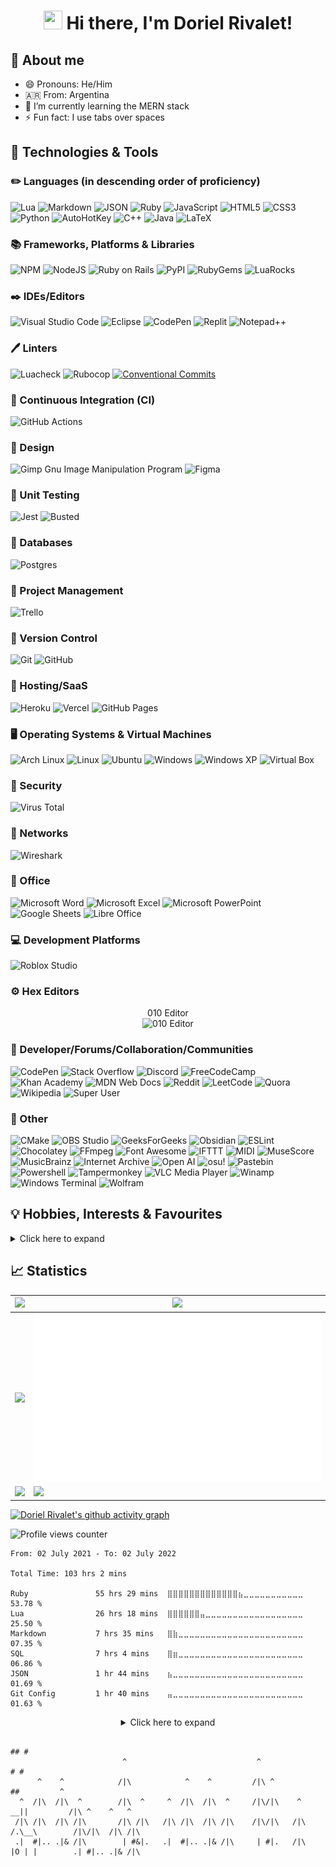 # <h1 align="center"><img src="https://raw.githubusercontent.com/MartinHeinz/MartinHeinz/master/wave.gif" width="30px" height="30px"> Hi there, I'm Doriel Rivalet!</h1>

## 📝 About me

- 😄 Pronouns: He/Him
- 🇦🇷 From: Argentina
- 🌱 I’m currently learning the MERN stack
- ⚡ Fun fact: I use tabs over spaces

## 🔧 Technologies & Tools

### ✏️ Languages (in descending order of proficiency)

![Lua](https://img.shields.io/badge/lua-%232C2D72.svg?style=for-the-badge&logo=lua&logoColor=white)
![Markdown](https://img.shields.io/badge/markdown-%23000000.svg?style=for-the-badge&logo=markdown&logoColor=white)
![JSON](https://img.shields.io/badge/json-000000.svg?style=for-the-badge&logo=JSON&logoColor=%23F7DF1E)
![Ruby](https://img.shields.io/badge/ruby-%23CC342D.svg?style=for-the-badge&logo=ruby&logoColor=white)
![JavaScript](https://img.shields.io/badge/javascript-%23323330.svg?style=for-the-badge&logo=javascript&logoColor=%23F7DF1E)
![HTML5](https://img.shields.io/badge/html5-%23E34F26.svg?style=for-the-badge&logo=html5&logoColor=white)
![CSS3](https://img.shields.io/badge/css3-%231572B6.svg?style=for-the-badge&logo=css3&logoColor=white)
![Python](https://img.shields.io/badge/python-3670A0?style=for-the-badge&logo=python&logoColor=ffdd54)
![AutoHotKey](https://img.shields.io/badge/AutoHotKey-334455?style=for-the-badge&logo=autohotkey&logoColor=white)
![C++](https://img.shields.io/badge/c++-%2300599C.svg?style=for-the-badge&logo=c%2B%2B&logoColor=white)
![Java](https://img.shields.io/badge/java-%23ED8B00.svg?style=for-the-badge&logo=java&logoColor=white)
![LaTeX](https://img.shields.io/badge/latex-%23008080.svg?style=for-the-badge&logo=latex&logoColor=white)

### 📚 Frameworks, Platforms & Libraries

![NPM](https://img.shields.io/badge/NPM-%23000000.svg?style=for-the-badge&logo=npm&logoColor=white)
![NodeJS](https://img.shields.io/badge/node.js-6DA55F?style=for-the-badge&logo=node.js&logoColor=white)
![Ruby on Rails](https://img.shields.io/badge/rails-%23CC0000.svg?style=for-the-badge&logo=ruby-on-rails&logoColor=white)
![PyPI](https://img.shields.io/badge/pypi-%3775A9.svg?style=for-the-badge&logo=pypi&logoColor=white)
![RubyGems](https://img.shields.io/badge/rubygems-E9573F.svg?style=for-the-badge&logo=rubygems&logoColor=white)
![LuaRocks](https://img.shields.io/badge/luarocks-%232C2D72.svg?style=for-the-badge&logo=lua&logoColor=white)

### ✒️ IDEs/Editors

![Visual Studio Code](https://img.shields.io/badge/Visual%20Studio%20Code-0078d7.svg?style=for-the-badge&logo=visual-studio-code&logoColor=white)
![Eclipse](https://img.shields.io/badge/Eclipse-FE7A16.svg?style=for-the-badge&logo=Eclipse&logoColor=white)
![CodePen](https://img.shields.io/badge/CodePen-white?style=for-the-badge&logo=codepen&logoColor=black)
![Replit](https://img.shields.io/badge/Replit-DD1200?style=for-the-badge&logo=Replit&logoColor=white)
![Notepad++](https://img.shields.io/badge/Notepad++-90E59A?style=for-the-badge&logo=notepad%2B%2B&logoColor=white)

### 🖊️ Linters

![Luacheck](https://img.shields.io/badge/luacheck-%232C2D72.svg?style=for-the-badge&logo=Lua&logoColor=white)
![Rubocop](https://img.shields.io/badge/rubocop-000000.svg?style=for-the-badge&logo=rubocop&logoColor=white)
[![Conventional Commits](https://img.shields.io/badge/Conventional%20Commits-1.0.0-%23FE5196?logo=conventionalcommits&logoColor=white)](https://conventionalcommits.org)

### 🔬 Continuous Integration (CI)

![GitHub Actions](https://img.shields.io/badge/github%20actions-%232671E5.svg?style=for-the-badge&logo=githubactions&logoColor=white)

### 🎨 Design

![Gimp Gnu Image Manipulation Program](https://img.shields.io/badge/Gimp-657D8B?style=for-the-badge&logo=gimp&logoColor=FFFFFF)
![Figma](https://img.shields.io/badge/figma-%23F24E1E.svg?style=for-the-badge&logo=figma&logoColor=white)

### 🧪 Unit Testing

![Jest](https://img.shields.io/badge/-jest-%23C21325?style=for-the-badge&logo=jest&logoColor=white)
![Busted](https://img.shields.io/badge/busted-%232C2D72.svg?style=for-the-badge&logo=Lua&logoColor=white)

### 💾 Databases

![Postgres](https://img.shields.io/badge/postgres-%23316192.svg?style=for-the-badge&logo=postgresql&logoColor=white)

### 📑 Project Management

![Trello](https://img.shields.io/badge/Trello-%23026AA7.svg?style=for-the-badge&logo=Trello&logoColor=white)

### 🔢 Version Control

![Git](https://img.shields.io/badge/git-%23F05033.svg?style=for-the-badge&logo=git&logoColor=white)
![GitHub](https://img.shields.io/badge/github-%23121011.svg?style=for-the-badge&logo=github&logoColor=white)

### 🎈 Hosting/SaaS

![Heroku](https://img.shields.io/badge/heroku-%23430098.svg?style=for-the-badge&logo=heroku&logoColor=white)
![Vercel](https://img.shields.io/badge/vercel-%23000000.svg?style=for-the-badge&logo=vercel&logoColor=white)
![GitHub Pages](https://img.shields.io/badge/githubpages-%222222.svg?style=for-the-badge&logo=githubpages&logoColor=white)

### 🖥️ Operating Systems & Virtual Machines

![Arch Linux](https://img.shields.io/badge/Arch_Linux-1793D1?style=for-the-badge&logo=archlinux&logoColor=white)
![Linux](https://img.shields.io/badge/Linux-FCC624?style=for-the-badge&logo=linux&logoColor=black)
![Ubuntu](https://img.shields.io/badge/Ubuntu-E95420?style=for-the-badge&logo=ubuntu&logoColor=white)
![Windows](https://img.shields.io/badge/Windows-0078D6?style=for-the-badge&logo=windows&logoColor=white)
![Windows XP](https://img.shields.io/badge/Windows%20xp-003399?style=for-the-badge&logo=windowsxp&logoColor=white)
![Virtual Box](https://img.shields.io/badge/Virtual_Box-183A91?style=for-the-badge&logo=virtualbox&logoColor=white)

### 🔏 Security

![Virus Total](https://img.shields.io/badge/Virus_Total-394EFF?style=for-the-badge&logo=virustotal&logoColor=white)

### 🔌 Networks

![Wireshark](https://img.shields.io/badge/Wireshark-1679A7?style=for-the-badge&logo=wireshark&logoColor=white)

### 🏢 Office

![Microsoft Word](https://img.shields.io/badge/Microsoft_Word-2B579A?style=for-the-badge&logo=microsoft-word&logoColor=white)
![Microsoft Excel](https://img.shields.io/badge/Microsoft_Excel-2B579A?style=for-the-badge&logo=microsoft-excel&logoColor=white)
![Microsoft PowerPoint](https://img.shields.io/badge/Microsoft_PowerPoint-B7472A?style=for-the-badge&logo=microsoft-powerpoint&logoColor=white)
![Google Sheets](https://img.shields.io/badge/Google_Sheets-34A853?style=for-the-badge&logo=googlesheets&logoColor=white)
![Libre Office](https://img.shields.io/badge/Libre_Office-18A303?style=for-the-badge&logo=libreoffice&logoColor=white)

### 💻 Development Platforms

![Roblox Studio](https://img.shields.io/badge/Roblox_Studio-1B24BFF?style=for-the-badge&logo=roblox&logoColor=white)

### ⚙️ Hex Editors

<p style="text-align: center">010 Editor<br>
  <img alt="010 Editor" title="010 Editor" width="64" height="64" src="https://insmac.org/uploads/posts/2018-10/1539323096_010-editor.png" />
</p>

### 👥 Developer/Forums/Collaboration/Communities

![CodePen](https://img.shields.io/badge/Codepen-000000?style=for-the-badge&logo=codepen&logoColor=white)
![Stack Overflow](https://img.shields.io/badge/-Stackoverflow-FE7A16?style=for-the-badge&logo=stack-overflow&logoColor=white)
![Discord](https://img.shields.io/badge/-Discord-5865F2?style=for-the-badge&logo=discord&logoColor=white)
![FreeCodeCamp](https://img.shields.io/badge/Freecodecamp-%23123.svg?&style=for-the-badge&logo=freecodecamp&logoColor=green)
![Khan Academy](https://img.shields.io/badge/KhanAcademy-%2314BF96.svg?style=for-the-badge&logo=KhanAcademy&logoColor=white)
![MDN Web Docs](https://img.shields.io/badge/MDN_Web_Docs-black?style=for-the-badge&logo=mdnwebdocs&logoColor=white)
![Reddit](https://img.shields.io/badge/Reddit-FF4500?style=for-the-badge&logo=reddit&logoColor=white)
![LeetCode](https://img.shields.io/badge/LeetCode-000000?style=for-the-badge&logo=LeetCode&logoColor=#d16c06)
![Quora](https://img.shields.io/badge/Quora-%23B92B27.svg?style=for-the-badge&logo=Quora&logoColor=white)
![Wikipedia](https://img.shields.io/badge/Wikipedia-%23000000.svg?style=for-the-badge&logo=wikipedia&logoColor=white)
![Super User](https://img.shields.io/badge/Super_User-38A1CE.svg?style=for-the-badge&logo=superuser&logoColor=white)

### 🎲 Other

![CMake](https://img.shields.io/badge/CMake-%23008FBA.svg?style=for-the-badge&logo=cmake&logoColor=white)
![OBS Studio](https://img.shields.io/badge/OBS_Studio-302E31.svg?style=for-the-badge&logo=obsstudio&logoColor=white)
![GeeksForGeeks](https://img.shields.io/badge/GeeksforGeeks-gray?style=for-the-badge&logo=geeksforgeeks&logoColor=35914c)
![Obsidian](https://img.shields.io/badge/Obsidian-483699?style=for-the-badge&logo=obsidian&logoColor=white)
![ESLint](https://img.shields.io/badge/ESLint-4B3263?style=for-the-badge&logo=eslint&logoColor=white)
![Chocolatey](https://img.shields.io/badge/Chocolatey-80B5E3?style=for-the-badge&logo=chocolatey&logoColor=white)
![FFmpeg](https://img.shields.io/badge/FFmpeg-007808?style=for-the-badge&logo=ffmpeg&logoColor=white)
![Font Awesome](https://img.shields.io/badge/Font%20Awesome-528DD7?style=for-the-badge&logo=fontawesome&logoColor=white)
![IFTTT](https://img.shields.io/badge/IFTTT-000000?style=for-the-badge&logo=ifttt&logoColor=white)
![MIDI](https://img.shields.io/badge/MIDI-000000?style=for-the-badge&logo=midi&logoColor=white)
![MuseScore](https://img.shields.io/badge/MuseScore-1A70B8?style=for-the-badge&logo=musescore&logoColor=white)
![MusicBrainz](https://img.shields.io/badge/MusicBrainz-BA478F?style=for-the-badge&logo=musicbrainz&logoColor=white)
![Internet Archive](https://img.shields.io/badge/Internet_Archive-666666?style=for-the-badge&logo=internetarchive&logoColor=white)
![Open AI](https://img.shields.io/badge/Open_AI-412991?style=for-the-badge&logo=openai&logoColor=white)
![osu!](https://img.shields.io/badge/osu!-ff66aa?style=for-the-badge&logo=osu!&logoColor=white)
![Pastebin](https://img.shields.io/badge/Pastebin-02456C?style=for-the-badge&logo=pastebin&logoColor=white)
![Powershell](https://img.shields.io/badge/Powershell-5391FE?style=for-the-badge&logo=powershell&logoColor=white)
![Tampermonkey](https://img.shields.io/badge/Tampermonkey-00485B?style=for-the-badge&logo=tampermonkey&logoColor=white)
![VLC Media Player](https://img.shields.io/badge/VLC_Media_Player-FF8800?style=for-the-badge&logo=vlcmediaplayer&logoColor=white)
![Winamp](https://img.shields.io/badge/Winamp-F93821?style=for-the-badge&logo=winamp&logoColor=white)
![Windows Terminal](https://img.shields.io/badge/Windows_Terminal-4d4d4d?style=for-the-badge&logo=windowsterminal&logoColor=white)
![Wolfram](https://img.shields.io/badge/Wolfram-DD1100?style=for-the-badge&logo=wolfram&logoColor=white)

## 💡 Hobbies, Interests & Favourites

<details>
  <summary>Click here to expand</summary>
  <h3>Favourites</h3>
  Programming Language: Lua<br>
  <h3>Hobbies & Interests</h3>
  Fencing & Historical Swords, Nature, Drawing, Worldbuilding, Videogame modding, Conlangs, Chess, Manga/Anime, Sudoku, Speedrunning, Retro gaming, Lockpick puzzles, Reverse engineering, Categorization and pattern recognition, Touhou Doujin Music (Eurobeat, Rock, Folk, Trance, Bossa Nova, J-Pop, Jazz, Classical, House, Nu-Disco, Electro Swing), Buckethead
</details>

## 📈 Statistics

| <img src="https://github-readme-stats-dorielrivalet.vercel.app/api?username=dorielrivalet&show_icons=true&custom_title=Welcome%20to%20my%20profile!&include_all_commits=true&text_color=cdcdcd&bg_color=2d2d2d00&title_color=bd1502&icon_color=bd1502&border_color=bd1502&&count_private=true"/> 	| <img src="https://github-readme-streak-stats.herokuapp.com/?user=dorielrivalet&&theme=darcula&layout=compact"/>    	|
|--------------------------------------------------------------------------------------------------------------------------------------------------------------------------------------------------------------------------------------------------------------------------------------------------	|--------------------------------------------------------------------------------------------------------------------	|
| <img width="100%" src="https://github-readme-stats-dorielrivalet.vercel.app/api/top-langs?username=dorielrivalet&layout=compact&border_color=bd1502&langs_count=10&text_color=cdcdcd&bg_color=2d2d2d00&title_color=bd1502">                                                                      	| <img src="https://raw.githubusercontent.com/DorielRivalet/github-stats-transparent/output/generated/overview.svg"> 	|
| <img src="https://github-readme-stats.vercel.app/api/wakatime?username=dorielrivalet&text_color=cdcdcd&bg_color=2d2d2d00&title_color=bd1502&icon_color=bd1502&border_color=bd1502">                                                                                                              	|  <img src="https://github-profile-summary-cards.vercel.app/api/cards/productive-time?username=dorielrivalet&theme=dracula" width="100%">                                                                                                                  	|

[![Doriel Rivalet's github activity graph](https://doriel-rivalet-activity-graph.herokuapp.com/graph?username=DorielRivalet&theme=dracula)](https://github.com/ashutosh00710/github-readme-activity-graph)

![Profile views counter](https://komarev.com/ghpvc/?username=dorielrivalet&&style=flat-square)

<!--START_SECTION:waka-->

```text
From: 02 July 2021 - To: 02 July 2022

Total Time: 103 hrs 2 mins

Ruby               55 hrs 29 mins  ⣿⣿⣿⣿⣿⣿⣿⣿⣿⣿⣿⣿⣿⣦⣀⣀⣀⣀⣀⣀⣀⣀⣀⣀⣀   53.78 %
Lua                26 hrs 18 mins  ⣿⣿⣿⣿⣿⣿⣤⣀⣀⣀⣀⣀⣀⣀⣀⣀⣀⣀⣀⣀⣀⣀⣀⣀⣀   25.50 %
Markdown           7 hrs 35 mins   ⣿⣷⣀⣀⣀⣀⣀⣀⣀⣀⣀⣀⣀⣀⣀⣀⣀⣀⣀⣀⣀⣀⣀⣀⣀   07.35 %
SQL                7 hrs 4 mins    ⣿⣶⣀⣀⣀⣀⣀⣀⣀⣀⣀⣀⣀⣀⣀⣀⣀⣀⣀⣀⣀⣀⣀⣀⣀   06.86 %
JSON               1 hr 44 mins    ⣦⣀⣀⣀⣀⣀⣀⣀⣀⣀⣀⣀⣀⣀⣀⣀⣀⣀⣀⣀⣀⣀⣀⣀⣀   01.69 %
Git Config         1 hr 40 mins    ⣤⣀⣀⣀⣀⣀⣀⣀⣀⣀⣀⣀⣀⣀⣀⣀⣀⣀⣀⣀⣀⣀⣀⣀⣀   01.63 %
```

<!--END_SECTION:waka-->

<!--START_SECTION:activity-->
<!--END_SECTION:activity-->

<details align="center">
  <summary align="center">Click here to expand</summary>
  <img align="center" src="/github-metrics.svg" alt="Metrics" width="50%">
</details>

```text
                                                                                ## #
                         ^                             ^                       # #                      
      ^    ^            /|\            ^    ^         /|\ ^                   ##         ^              
  ^  /|\  /|\  ^        /|\  ^     ^  /|\  /|\  ^     /|\/|\    ^          __||         /|\ ^    ^   ^ 
 /|\ /|\  /|\ /|\       /|\ /|\   /|\ /|\  /|\ /|\    /|\/|\   /|\        /.\__\        /|\/|\  /|\ /|\
 .|  #|.. .|& /|\        | #&|.   .|  #|.. .|& /|\     | #|.   /|\        |O | |        .| #|.. .|& /|\
 ```
<!--
**DorielRivalet/dorielrivalet** is a ✨ _special_ ✨ repository because its `README.md` (this file) appears on your GitHub profile.

Here are some ideas to get you started:

- 🔭 I’m currently working on ...
- 🌱 I’m currently learning ...
- 👯 I’m looking to collaborate on ...
- 🤔 I’m looking for help with ...
- 💬 Ask me about ...
- 📫 How to reach me: ...
- 😄 Pronouns: ...
- ⚡ Fun fact: ...
-->

